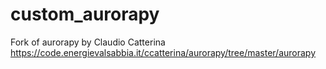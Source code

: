 # custom_aurorapy
Fork of aurorapy by Claudio Catterina https://code.energievalsabbia.it/ccatterina/aurorapy/tree/master/aurorapy
